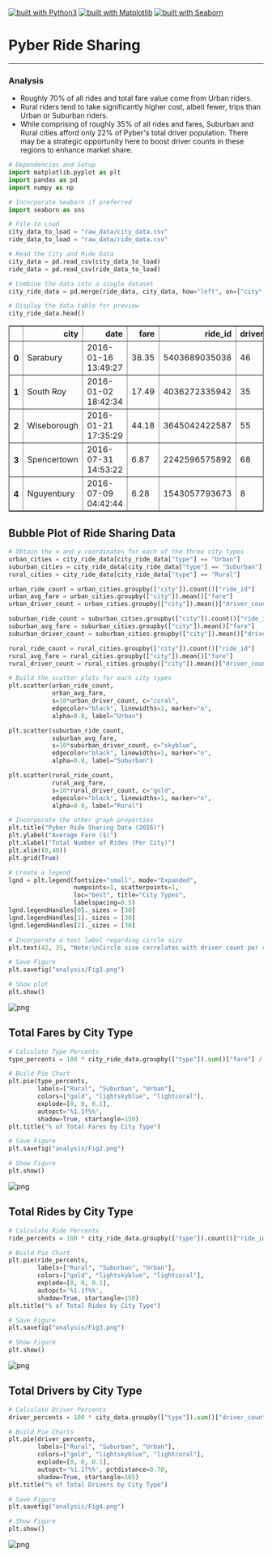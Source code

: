 [![built with Python3](https://img.shields.io/badge/built%20with-Python3-red.svg)](https://www.python.org/)
[![built with Matplotlib](https://img.shields.io/badge/built%20with-matplotlib-blue.svg)](https://www.python.org/)
[![built with Seaborn](https://img.shields.io/badge/built%20with-seaborn-brightgreen.svg)](https://www.python.org/)


# Pyber Ride Sharing

- - -

### Analysis

* Roughly 70% of all rides and total fare value come from Urban riders.
* Rural riders tend to take significantly higher cost, albeit fewer, trips than Urban or Suburban riders.
* While comprising of roughly 35% of all rides and fares, Suburban and Rural cities afford only 22% of Pyber's total driver population. There may be a strategic opportunity here to boost driver counts in these regions to enhance market share.

```python
# Dependencies and Setup
import matplotlib.pyplot as plt
import pandas as pd
import numpy as np

# Incorporate Seaborn if preferred 
import seaborn as sns

# File to Load 
city_data_to_load = "raw_data/city_data.csv"
ride_data_to_load = "raw_data/ride_data.csv"

# Read the City and Ride Data
city_data = pd.read_csv(city_data_to_load)
ride_data = pd.read_csv(ride_data_to_load)

# Combine the data into a single dataset
city_ride_data = pd.merge(ride_data, city_data, how="left", on=["city", "city"])

# Display the data table for preview
city_ride_data.head()
```

<div>
<table border="1" class="dataframe">
  <thead>
    <tr style="text-align: right;">
      <th></th>
      <th>city</th>
      <th>date</th>
      <th>fare</th>
      <th>ride_id</th>
      <th>driver_count</th>
      <th>type</th>
    </tr>
  </thead>
  <tbody>
    <tr>
      <th>0</th>
      <td>Sarabury</td>
      <td>2016-01-16 13:49:27</td>
      <td>38.35</td>
      <td>5403689035038</td>
      <td>46</td>
      <td>Urban</td>
    </tr>
    <tr>
      <th>1</th>
      <td>South Roy</td>
      <td>2016-01-02 18:42:34</td>
      <td>17.49</td>
      <td>4036272335942</td>
      <td>35</td>
      <td>Urban</td>
    </tr>
    <tr>
      <th>2</th>
      <td>Wiseborough</td>
      <td>2016-01-21 17:35:29</td>
      <td>44.18</td>
      <td>3645042422587</td>
      <td>55</td>
      <td>Urban</td>
    </tr>
    <tr>
      <th>3</th>
      <td>Spencertown</td>
      <td>2016-07-31 14:53:22</td>
      <td>6.87</td>
      <td>2242596575892</td>
      <td>68</td>
      <td>Urban</td>
    </tr>
    <tr>
      <th>4</th>
      <td>Nguyenbury</td>
      <td>2016-07-09 04:42:44</td>
      <td>6.28</td>
      <td>1543057793673</td>
      <td>8</td>
      <td>Urban</td>
    </tr>
  </tbody>
</table>
</div>

## Bubble Plot of Ride Sharing Data

```python
# Obtain the x and y coordinates for each of the three city types
urban_cities = city_ride_data[city_ride_data["type"] == "Urban"]
suburban_cities = city_ride_data[city_ride_data["type"] == "Suburban"]
rural_cities = city_ride_data[city_ride_data["type"] == "Rural"]

urban_ride_count = urban_cities.groupby(["city"]).count()["ride_id"]
urban_avg_fare = urban_cities.groupby(["city"]).mean()["fare"]
urban_driver_count = urban_cities.groupby(["city"]).mean()["driver_count"]

suburban_ride_count = suburban_cities.groupby(["city"]).count()["ride_id"]
suburban_avg_fare = suburban_cities.groupby(["city"]).mean()["fare"]
suburban_driver_count = suburban_cities.groupby(["city"]).mean()["driver_count"]

rural_ride_count = rural_cities.groupby(["city"]).count()["ride_id"]
rural_avg_fare = rural_cities.groupby(["city"]).mean()["fare"]
rural_driver_count = rural_cities.groupby(["city"]).mean()["driver_count"]
```

```python
# Build the scatter plots for each city types
plt.scatter(urban_ride_count, 
            urban_avg_fare, 
            s=10*urban_driver_count, c="coral", 
            edgecolor="black", linewidths=1, marker="o", 
            alpha=0.8, label="Urban")

plt.scatter(suburban_ride_count, 
            suburban_avg_fare, 
            s=10*suburban_driver_count, c="skyblue", 
            edgecolor="black", linewidths=1, marker="o", 
            alpha=0.8, label="Suburban")

plt.scatter(rural_ride_count, 
            rural_avg_fare, 
            s=10*rural_driver_count, c="gold", 
            edgecolor="black", linewidths=1, marker="o", 
            alpha=0.8, label="Rural")

# Incorporate the other graph properties
plt.title("Pyber Ride Sharing Data (2016)")
plt.ylabel("Average Fare ($)")
plt.xlabel("Total Number of Rides (Per City)")
plt.xlim((0,40))
plt.grid(True)

# Create a legend
lgnd = plt.legend(fontsize="small", mode="Expanded", 
                  numpoints=1, scatterpoints=1, 
                  loc="best", title="City Types", 
                  labelspacing=0.5)
lgnd.legendHandles[0]._sizes = [30]
lgnd.legendHandles[1]._sizes = [30]
lgnd.legendHandles[2]._sizes = [30]

# Incorporate a text label regarding circle size
plt.text(42, 35, "Note:\nCircle size correlates with driver count per city.")

# Save Figure
plt.savefig("analysis/Fig1.png")

# Show plot
plt.show()
```

![png](output_4_0.png)

## Total Fares by City Type

```python
# Calculate Type Percents
type_percents = 100 * city_ride_data.groupby(["type"]).sum()["fare"] / city_ride_data["fare"].sum()

# Build Pie Chart
plt.pie(type_percents, 
        labels=["Rural", "Suburban", "Urban"], 
        colors=["gold", "lightskyblue", "lightcoral"], 
        explode=[0, 0, 0.1], 
        autopct='%1.1f%%', 
        shadow=True, startangle=150)
plt.title("% of Total Fares by City Type")

# Save Figure
plt.savefig("analysis/Fig2.png")

# Show Figure
plt.show()
```

![png](output_6_0.png)

## Total Rides by City Type

```python
# Calculate Ride Percents
ride_percents = 100 * city_ride_data.groupby(["type"]).count()["ride_id"] / city_ride_data["ride_id"].count()

# Build Pie Chart
plt.pie(ride_percents, 
        labels=["Rural", "Suburban", "Urban"], 
        colors=["gold", "lightskyblue", "lightcoral"], 
        explode=[0, 0, 0.1], 
        autopct='%1.1f%%', 
        shadow=True, startangle=150)
plt.title("% of Total Rides by City Type")

# Save Figure
plt.savefig("analysis/Fig3.png")

# Show Figure
plt.show()
```

![png](output_8_0.png)

## Total Drivers by City Type

```python
# Calculate Driver Percents
driver_percents = 100 * city_data.groupby(["type"]).sum()["driver_count"] / city_data["driver_count"].sum()

# Build Pie Charts
plt.pie(driver_percents, 
        labels=["Rural", "Suburban", "Urban"], 
        colors=["gold", "lightskyblue", "lightcoral"], 
        explode=[0, 0, 0.1], 
        autopct='%1.1f%%', pctdistance=0.70,
        shadow=True, startangle=165)
plt.title("% of Total Drivers by City Type")

# Save Figure
plt.savefig("analysis/Fig4.png")

# Show Figure
plt.show()
```

![png](output_10_0.png)
